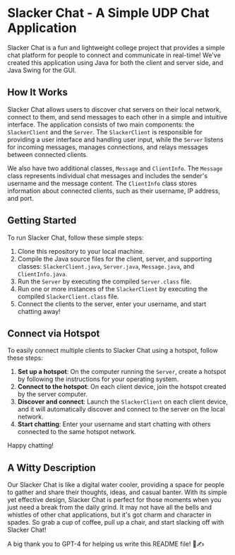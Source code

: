 # Slacker Chat - A Simple UDP Chat Application

Slacker Chat is a fun and lightweight college project that provides a simple chat platform for people to connect and communicate in real-time! We've created this application using Java for both the client and server side, and Java Swing for the GUI.

## How It Works

Slacker Chat allows users to discover chat servers on their local network, connect to them, and send messages to each other in a simple and intuitive interface. The application consists of two main components: the `SlackerClient` and the `Server`. The `SlackerClient` is responsible for providing a user interface and handling user input, while the `Server` listens for incoming messages, manages connections, and relays messages between connected clients.

We also have two additional classes, `Message` and `ClientInfo`. The `Message` class represents individual chat messages and includes the sender's username and the message content. The `ClientInfo` class stores information about connected clients, such as their username, IP address, and port.

## Getting Started

To run Slacker Chat, follow these simple steps:

1. Clone this repository to your local machine.
2. Compile the Java source files for the client, server, and supporting classes: `SlackerClient.java`, `Server.java`, `Message.java`, and `ClientInfo.java`.
3. Run the `Server` by executing the compiled `Server.class` file.
4. Run one or more instances of the `SlackerClient` by executing the compiled `SlackerClient.class` file.
5. Connect the clients to the server, enter your username, and start chatting away!

## Connect via Hotspot

To easily connect multiple clients to Slacker Chat using a hotspot, follow these steps:

1. **Set up a hotspot**: On the computer running the `Server`, create a hotspot by following the instructions for your operating system.
2. **Connect to the hotspot**: On each client device, join the hotspot created by the server computer.
3. **Discover and connect**: Launch the `SlackerClient` on each client device, and it will automatically discover and connect to the server on the local network.
4. **Start chatting**: Enter your username and start chatting with others connected to the same hotspot network.

Happy chatting!

## A Witty Description

Our Slacker Chat is like a digital water cooler, providing a space for people to gather and share their thoughts, ideas, and casual banter. With its simple yet effective design, Slacker Chat is perfect for those moments when you just need a break from the daily grind. It may not have all the bells and whistles of other chat applications, but it's got charm and character in spades. So grab a cup of coffee, pull up a chair, and start slacking off with Slacker Chat!

A big thank you to GPT-4 for helping us write this README file! 🤖✍️

